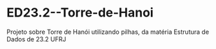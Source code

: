 # ED23.2--Torre-de-Hanoi
Projeto sobre Torre de Hanói utilizando pilhas, da matéria Estrutura de Dados de 23.2 UFRJ
